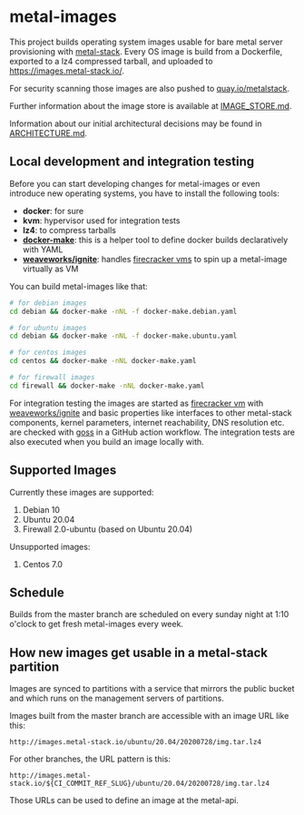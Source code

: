 # metal-images

This project builds operating system images usable for bare metal server provisioning with [metal-stack](https://metal-stack.io).
Every OS image is build from a Dockerfile, exported to a lz4 compressed tarball, and uploaded to <https://images.metal-stack.io/>.

For security scanning those images are also pushed to [quay.io/metalstack](https://quay.io/user/metalstack).

Further information about the image store is available at [IMAGE_STORE.md](./IMAGE_STORE.md).

Information about our initial architectural decisions may be found in [ARCHITECTURE.md](./ARCHITECTURE.md).

## Local development and integration testing

Before you can start developing changes for metal-images or even introduce new operating systems, you have to install the following tools:

- **docker**: for sure
- **kvm**: hypervisor used for integration tests
- **lz4**: to compress tarballs
- **[docker-make](https://github.com/fi-ts/docker-make)**: this is a helper tool to define docker builds declaratively with YAML
- **[weaveworks/ignite](https://github.com/weaveworks/ignite)**: handles [firecracker vms](https://firecracker-microvm.github.io/) to spin up a metal-image virtually as VM

You can build metal-images like that:

```bash
# for debian images
cd debian && docker-make -nNL -f docker-make.debian.yaml

# for ubuntu images
cd debian && docker-make -nNL -f docker-make.ubuntu.yaml

# for centos images
cd centos && docker-make -nNL docker-make.yaml

# for firewall images
cd firewall && docker-make -nNL docker-make.yaml
```

For integration testing the images are started as [firecracker vm](https://firecracker-microvm.github.io/) with [weaveworks/ignite](https://github.com/weaveworks/ignite) and basic properties like interfaces to other metal-stack components, kernel parameters, internet reachability, DNS resolution etc. are checked with [goss](https://github.com/aelsabbahy/goss) in a GitHub action workflow. The integration tests are also executed when you build an image locally with.

## Supported Images

Currently these images are supported:

1. Debian 10
1. Ubuntu 20.04
1. Firewall 2.0-ubuntu (based on Ubuntu 20.04)

Unsupported images:

1. Centos 7.0

## Schedule

Builds from the master branch are scheduled on every sunday night at 1:10 o'clock to get fresh metal-images every week.

## How new images get usable in a metal-stack partition

Images are synced to partitions with a service that mirrors the public bucket and which runs on the management servers of partitions.

Images built from the master branch are accessible with an image URL like this:

`http://images.metal-stack.io/ubuntu/20.04/20200728/img.tar.lz4`

For other branches, the URL pattern is this:

`http://images.metal-stack.io/${CI_COMMIT_REF_SLUG}/ubuntu/20.04/20200728/img.tar.lz4`

Those URLs can be used to define an image at the metal-api.
